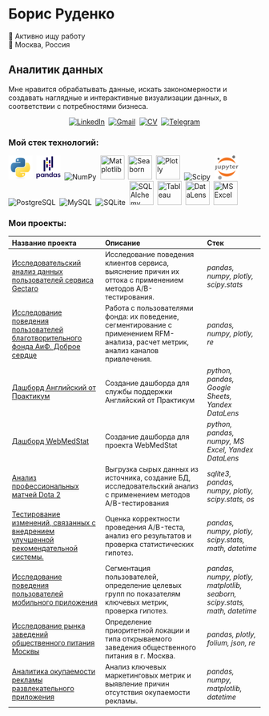 # Борис Руденко
💼 Активно ищу работу  
📍 Москва, Россия  

## Аналитик данных 
Мне нравится обрабатывать данные, искать закономерности и создавать наглядные и интерактивные визуализации данных,  в соответствии с потребностями бизнеса. 
<br/>
<div align="center">
  <a href="https://linkedin.com/in/barudenko/"><img src="https://img.shields.io/badge/LinkedIn-0077b5?style=for-the-badge&logo=linkedin&logoColor=white" title="LinkedIn" alt="LinkedIn"/></a>&nbsp;
  <a href="mailto:barudenko@gmail.com"><img src="https://img.shields.io/badge/Gmail-DB4437?style=for-the-badge&logo=gmail&logoColor=white" title="Gmail" alt="Gmail"/></a>&nbsp;
  <a href="https://drive.google.com/file/d/1mc4aeG3ONY8NTO_M7jprckbGWSq5yz_V/view"><img src="https://img.shields.io/badge/CV-0F9D58?style=for-the-badge&logo=googledocs&logoColor=white" title="CV" alt="CV"/></a>&nbsp;
  <a href="https://t.me/barudenko"><img src="https://img.shields.io/badge/Telegram-white?style=for-the-badge&logo=telegram&logoColor=229ED9" title="Telegram" alt="Telegram"/></a>
  
  
</div>

###  Мой стек технологий:
<div>
  <picture><img title="Python" alt="Python" width="48" height="48" src="https://raw.githubusercontent.com/devicons/devicon/master/icons/python/python-original.svg"/></picture>&nbsp;
  <picture><img title="Pandas" alt="Pandas" width="48" height="48" src="https://raw.githubusercontent.com/devicons/devicon/55609aa5bd817ff167afce0d965585c92040787a/icons/pandas/pandas-original-wordmark.svg"/></picture>&nbsp;
  <picture><img title="NumPy" alt="NumPy" width="48" height="48" src="https://user-images.githubusercontent.com/67586773/105040771-43887300-5a88-11eb-9f01-bee100b9ef22.png"/></picture>&nbsp;
  <picture><img title="Matplotlib" **alt="Matplotlib" width="48" height="48" src="https://upload.wikimedia.org/wikipedia/commons/0/01/Created_with_Matplotlib-logo.svg"/></picture>&nbsp;
  <picture><img title="Seaborn" **alt="Seaborn" width="48" height="48" src="https://cdn.worldvectorlogo.com/logos/seaborn-1.svg"/></picture>&nbsp;
  <picture><img title="Plotly" **alt="Plotly" width="48" height="48" src="https://cdn.icon-icons.com/icons2/2699/PNG/512/plot_ly_logo_icon_168902.png"/></picture>&nbsp;
  <picture><img title="Scipy" alt="Scipy" width="48" height="48" src="https://upload.wikimedia.org/wikipedia/commons/thumb/b/b2/SCIPY_2.svg/1200px-SCIPY_2.svg.png"/></picture>&nbsp;
  <picture><img title="Jupyter" alt="Jupyter" width="48" height="48" src="https://raw.githubusercontent.com/devicons/devicon/55609aa5bd817ff167afce0d965585c92040787a/icons/jupyter/jupyter-original-wordmark.svg"/></picture>&nbsp;
  <picture><img title="PostgreSQL" alt="PostgreSQL" width="48" height="48" src="https://cdn.worldvectorlogo.com/logos/postgresql.svg"/></picture>&nbsp;
  <picture><img title="MySQL" alt="MySQL" width="48" height="48" src="https://www.svgrepo.com/show/303251/mysql-logo.svg"/></picture>&nbsp;
  <picture><img title="SQLite" alt="SQLite" width="48" height="48" src="https://upload.wikimedia.org/wikipedia/commons/9/97/Sqlite-square-icon.svg"/></picture>&nbsp;
  <picture><img title="SQLAlchemy" **alt="SQLAlchemy" width="48" height="48" src="https://upload.wikimedia.org/wikipedia/commons/thumb/d/d7/SQLAlchemy.svg/512px-SQLAlchemy.svg.png"/></picture>&nbsp;
  <picture><img title="Tableau" **alt="Tableau" width="48" height="48" src="https://cdn.worldvectorlogo.com/logos/tableau-software.svg"/></picture>&nbsp;
  <picture><img title="DataLens" **alt="DataLens" width="48" height="48" src="https://i.imgur.com/0WuNcbv.png"/></picture>&nbsp;
  <picture><img title="MS Excel" **alt="MS Excel" width="48" height="48" src="https://upload.wikimedia.org/wikipedia/commons/thumb/7/73/Microsoft_Excel_2013-2019_logo.svg/587px-Microsoft_Excel_2013-2019_logo.svg.png"/></picture>&nbsp;
  
</div>

###  Мои проекты:
| Название проекта | Описание | Стек | 
| :----------------| :--------| :---------------------- |
| [Исследовательский анализ данных пользователей сервиса Gectaro](https://github.com/barudenko/projects/tree/main/gectaro_research) | Исследование поведения клиентов сервиса, выяснение причин их оттока с применением методов A/B-тестирования. | *pandas, numpy, plotly, scipy.stats* |  
| [Исследование поведения пользователей благотворительного фонда АиФ. Доброе сердце](https://github.com/barudenko/projects/tree/main/aif_kind_heart_research) | Работа с пользователями фонда: их поведение, сегментирование с применением RFM-анализа, расчет метрик, анализ каналов привлечения. | *pandas, numpy, plotly, re* |  
| [Дашборд Английский от Практикум](https://github.com/barudenko/projects/tree/main/practicum_english_dashboard) | Создание дашборда для службы поддержки Английский от Практикум | *python, pandas, Google Sheets, Yandex DataLens* |  
| [Дашборд WebMedStat](https://github.com/barudenko/projects/tree/main/webmedstat_dashboard) | Создание дашборда для проекта WebMedStat | *python, pandas, numpy, MS Excel, Yandex DataLens* |  
| [Анализ профессиональных матчей Dota 2](https://github.com/barudenko/projects/tree/main/dota_2_pro_matches_research) | Выгрузка сырых данных из источника, создание БД, исследовательский анализ с применением методов A/B-тестирования | *sqlite3, pandas, numpy, plotly, scipy.stats, os* |  
| [Тестирование изменений, связанных с внедрением улучшенной рекомендательной системы.](https://github.com/barudenko/projects/tree/main/ab_test_improved_recommendation_system) | Оценка корректности проведения A/B-теста, анализ его результатов и проверка статистических гипотез. | *pandas, numpy, plotly, scipy.stats, math, datetime* |  
| [Исследование поведения пользователей мобильного приложения](https://github.com/barudenko/projects/tree/main/research_of_mobile_app_users) | Сегментация пользователей, определение целевых групп по показателям ключевых метрик, проверка гипотез. | *pandas, numpy, plotly, matplotlib, seaborn, scipy.stats, math, datetime* |  
| [Исследование рынка заведений общественного питания Москвы](https://github.com/barudenko/projects/tree/main/moscow_public_catering_market_research) | Определение приоритетной локации и типа открываемого заведения общественного питания в г. Москва.  | *pandas, plotly, folium, json, re* |
| [Аналитика окупаемости рекламы развлекательного приложения](analytics_of_advertising_payback) | Анализ ключевых маркетинговых метрик и выявление причин отсутствия окупаемости рекламы. | *pandas, numpy, matplotlib, datetime* | 
